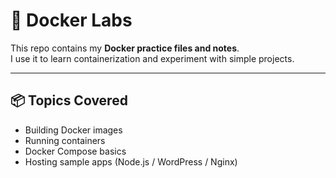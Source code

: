 # 🐳 Docker Labs

This repo contains my **Docker practice files and notes**.  
I use it to learn containerization and experiment with simple projects.  

---

## 📦 Topics Covered
- Building Docker images  
- Running containers  
- Docker Compose basics  
- Hosting sample apps (Node.js / WordPress / Nginx) 
